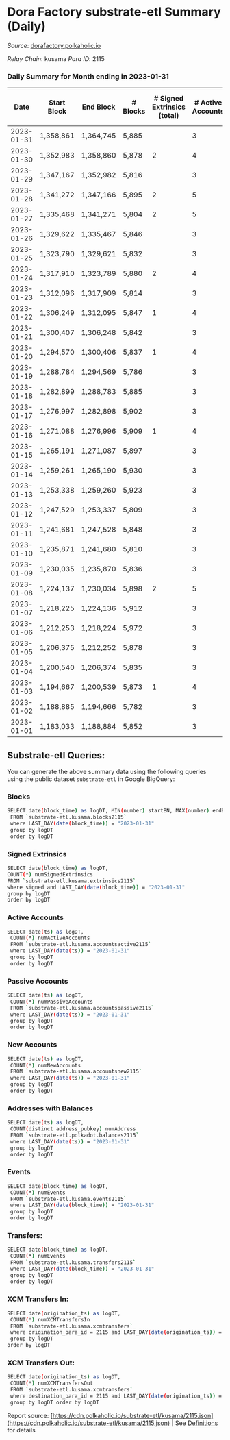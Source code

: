 # Dora Factory substrate-etl Summary (Daily)

_Source_: [dorafactory.polkaholic.io](https://dorafactory.polkaholic.io)

*Relay Chain*: kusama
*Para ID*: 2115



### Daily Summary for Month ending in 2023-01-31


| Date | Start Block | End Block | # Blocks | # Signed Extrinsics (total) | # Active Accounts | # Passive | # New | # Addresses with Balances | # Events | # Transfers | # XCM Transfers In | # XCM Transfers Out | Issues | 
| ---- | ----------- | --------- | -------- | --------------------------- | ----------------- | --------- | ----- | ------------------------- | -------- | ----------- | ------------------ | ------------------- | ------ |
| 2023-01-31 | 1,358,861 | 1,364,745 | 5,885 |  | 3 |  |  | 372 | 11,774 |   |   |   |  |
| 2023-01-30 | 1,352,983 | 1,358,860 | 5,878 | 2 | 4 | 1 |  | 372 | 11,773 | 2  |   |   |  |
| 2023-01-29 | 1,347,167 | 1,352,982 | 5,816 |  | 3 |  |  | 372 | 11,635 |   |   |   |  |
| 2023-01-28 | 1,341,272 | 1,347,166 | 5,895 | 2 | 5 | 1 |  | 372 | 11,807 | 2  |   |   |  |
| 2023-01-27 | 1,335,468 | 1,341,271 | 5,804 | 2 | 5 | 1 |  | 372 | 11,626 | 2  |   |   |  |
| 2023-01-26 | 1,329,622 | 1,335,467 | 5,846 |  | 3 |  |  | 372 | 11,695 |   |   |   |  |
| 2023-01-25 | 1,323,790 | 1,329,621 | 5,832 |  | 3 |  |  | 372 | 11,667 |   |   |   |  |
| 2023-01-24 | 1,317,910 | 1,323,789 | 5,880 | 2 | 4 | 1 |  | 372 | 11,777 | 2  |   |   |  |
| 2023-01-23 | 1,312,096 | 1,317,909 | 5,814 |  | 3 |  |  | 372 | 11,632 |   |   |   |  |
| 2023-01-22 | 1,306,249 | 1,312,095 | 5,847 | 1 | 4 | 1 |  | 372 | 11,704 | 1  |   |   |  |
| 2023-01-21 | 1,300,407 | 1,306,248 | 5,842 |  | 3 |  |  | 372 | 11,687 |   |   |   |  |
| 2023-01-20 | 1,294,570 | 1,300,406 | 5,837 | 1 | 4 | 1 |  | 372 | 11,684 | 1  |   |   |  |
| 2023-01-19 | 1,288,784 | 1,294,569 | 5,786 |  | 3 |  |  | 372 | 11,576 |   |   |   |  |
| 2023-01-18 | 1,282,899 | 1,288,783 | 5,885 |  | 3 |  |  | 372 | 11,773 |   |   |   |  |
| 2023-01-17 | 1,276,997 | 1,282,898 | 5,902 |  | 3 |  |  | 372 | 11,807 |   |   |   |  |
| 2023-01-16 | 1,271,088 | 1,276,996 | 5,909 | 1 | 4 | 1 |  | 372 | 11,828 | 1  |   |   |  |
| 2023-01-15 | 1,265,191 | 1,271,087 | 5,897 |  | 3 |  |  | 372 | 11,798 |   |   |   |  |
| 2023-01-14 | 1,259,261 | 1,265,190 | 5,930 |  | 3 |  |  | 372 | 11,863 |   |   |   |  |
| 2023-01-13 | 1,253,338 | 1,259,260 | 5,923 |  | 3 |  |  | 372 | 11,849 |   |   |   |  |
| 2023-01-12 | 1,247,529 | 1,253,337 | 5,809 |  | 3 |  |  | 372 | 11,621 |   |   |   |  |
| 2023-01-11 | 1,241,681 | 1,247,528 | 5,848 |  | 3 |  |  | 372 | 11,700 |   |   |   |  |
| 2023-01-10 | 1,235,871 | 1,241,680 | 5,810 |  | 3 |  |  | 372 | 11,623 |   |   |   |  |
| 2023-01-09 | 1,230,035 | 1,235,870 | 5,836 |  | 3 |  |  | 372 | 11,675 |   |   |   |  |
| 2023-01-08 | 1,224,137 | 1,230,034 | 5,898 | 2 | 5 | 1 |  | 372 | 11,813 | 2  |   |   |  |
| 2023-01-07 | 1,218,225 | 1,224,136 | 5,912 |  | 3 |  |  | 372 | 11,828 |   |   |   |  |
| 2023-01-06 | 1,212,253 | 1,218,224 | 5,972 |  | 3 |  |  | 372 | 11,947 |   |   |   |  |
| 2023-01-05 | 1,206,375 | 1,212,252 | 5,878 |  | 3 |  |  | 372 | 11,759 |   |   |   |  |
| 2023-01-04 | 1,200,540 | 1,206,374 | 5,835 |  | 3 |  |  | 372 | 11,674 |   |   |   |  |
| 2023-01-03 | 1,194,667 | 1,200,539 | 5,873 | 1 | 4 | 1 |  | 372 | 11,756 | 1  |   |   |  |
| 2023-01-02 | 1,188,885 | 1,194,666 | 5,782 |  | 3 |  |  | 372 | 11,567 |   |   |   |  |
| 2023-01-01 | 1,183,033 | 1,188,884 | 5,852 |  | 3 |  |  | 372 | 11,707 |   |   |   |  |

## Substrate-etl Queries:
You can generate the above summary data using the following queries using the public dataset `substrate-etl` in Google BigQuery:

### Blocks
```bash
SELECT date(block_time) as logDT, MIN(number) startBN, MAX(number) endBN, COUNT(*) numBlocks 
 FROM `substrate-etl.kusama.blocks2115`  
 where LAST_DAY(date(block_time)) = "2023-01-31" 
 group by logDT 
 order by logDT
```

### Signed Extrinsics
```bash
SELECT date(block_time) as logDT, 
COUNT(*) numSignedExtrinsics 
FROM `substrate-etl.kusama.extrinsics2115`  
where signed and LAST_DAY(date(block_time)) = "2023-01-31" 
group by logDT 
order by logDT
```

### Active Accounts
```bash
SELECT date(ts) as logDT, 
 COUNT(*) numActiveAccounts 
 FROM `substrate-etl.kusama.accountsactive2115` 
 where LAST_DAY(date(ts)) = "2023-01-31" 
 group by logDT 
 order by logDT
```

### Passive Accounts
```bash
SELECT date(ts) as logDT, 
 COUNT(*) numPassiveAccounts 
 FROM `substrate-etl.kusama.accountspassive2115` 
 where LAST_DAY(date(ts)) = "2023-01-31" 
 group by logDT 
 order by logDT
```

### New Accounts
```bash
SELECT date(ts) as logDT, 
 COUNT(*) numNewAccounts 
 FROM `substrate-etl.kusama.accountsnew2115` 
 where LAST_DAY(date(ts)) = "2023-01-31" 
 group by logDT
 order by logDT
```

### Addresses with Balances
```bash
SELECT date(ts) as logDT,
 COUNT(distinct address_pubkey) numAddress 
 FROM `substrate-etl.polkadot.balances2115` 
 where LAST_DAY(date(ts)) = "2023-01-31" 
 group by logDT 
 order by logDT
```

### Events
```bash
SELECT date(block_time) as logDT, 
 COUNT(*) numEvents 
 FROM `substrate-etl.kusama.events2115` 
 where LAST_DAY(date(block_time)) = "2023-01-31" 
 group by logDT 
 order by logDT
```

### Transfers:
```bash
SELECT date(block_time) as logDT, 
 COUNT(*) numEvents 
 FROM `substrate-etl.kusama.transfers2115` 
 where LAST_DAY(date(block_time)) = "2023-01-31" 
 group by logDT 
 order by logDT
```

### XCM Transfers In:
```bash
SELECT date(origination_ts) as logDT, 
 COUNT(*) numXCMTransfersIn 
 FROM `substrate-etl.kusama.xcmtransfers` 
 where origination_para_id = 2115 and LAST_DAY(date(origination_ts)) = "2023-01-31" 
 group by logDT 
order by logDT
```

### XCM Transfers Out:
```bash
SELECT date(origination_ts) as logDT, 
 COUNT(*) numXCMTransfersOut 
 FROM `substrate-etl.kusama.xcmtransfers` 
 where destination_para_id = 2115 and LAST_DAY(date(origination_ts)) = "2023-01-31" 
 group by logDT order by logDT
```


Report source: [https://cdn.polkaholic.io/substrate-etl/kusama/2115.json](https://cdn.polkaholic.io/substrate-etl/kusama/2115.json) | See [Definitions](/DEFINITIONS.md) for details
